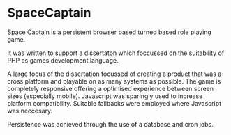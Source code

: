 SpaceCaptain
============

Space Captain is a persistent browser based turned based role playing game.

It was written to support a dissertaton which foccussed on the suitability of PHP as games development language.

A large focus of the dissertation focussed of creating a product that was a cross platform and playable on as many systems as possible.
The game is completely responsive offering a optimised experience between screen sizes (especially mobile). 
Javascript was sparingly used to increase platform compatibility. Suitable fallbacks were employed where Javascript was neccesary.

Persistence was achieved through the use of a database and cron jobs.

